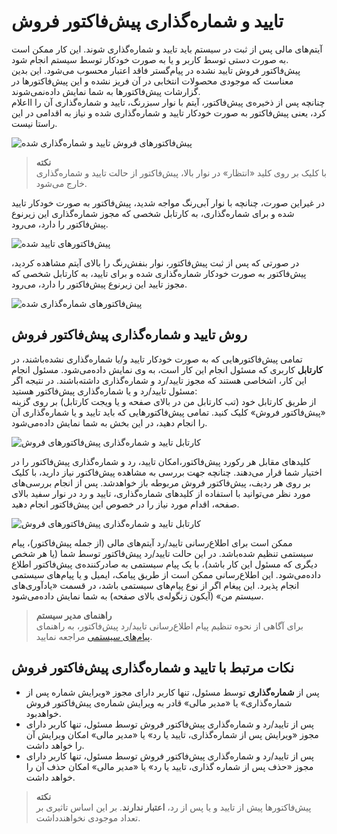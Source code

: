# تایید و شماره‌گذاری پیش‌فاکتور فروش
آیتم‌های مالی پس از ثبت در سیستم باید تایید و شماره‌گذاری شوند. این کار ممکن است به صورت دستی توسط کاربر و یا به صورت خودکار توسط سیستم انجام شود.<br>
پیش‌فاکتور فروش تایید نشده در پیام‌گستر فاقد اعتبار محسوب می‌شود. این بدین معناست که موجودی محصولات انتخابی در آن فریز نشده و این پیش‌فاکتورها در گزارشات پیش‌فاکتورها به شما نمایش داده‌نمی‌شوند.<br>
چنانچه پس از ذخیره‌ی پیش‌فاکتور، آیتم با نوار سبزرنگ، تایید و شماره‌گذاری آن را ااعلام کرد، یعنی پیش‌فاکتور به صورت خودکار تایید و شماره‌‌گذاری شده و نیاز به اقدامی در این راستا نیست.<br>

![پیش‌فاکتورهای فروش تایید و شماره‌گذاری شده](./Images/)

> **نکته**<br>
> با کلیک بر روی کلید «انتظار»‌ در نوار بالا، پیش‌فاکتور از حالت تایید و شماره‌گذاری خارج می‌شود.<br>

در غیراین صورت، چنانچه با نوار آبی‌رنگ مواجه شدید، پیش‌فاکتور به صورت خودکار تایید شده و برای شماره‌گذاری، به کارتابل شخصی که مجوز شماره‌گذاری این زیرنوع پیش‌فاکتور را دارد، می‌رود.<br>

![پیش‌فاکتورهای تایید شده](./Images/)

در صورتی که پس از ثبت پیش‌فاکتور، نوار بنفش‌رنگ را بالای آیتم مشاهده کردید، پیش‌فاکتور به صورت خودکار شماره‌گذاری شده و برای تایید، به کارتابل شخصی که مجوز تایید این زیرنوع پیش‌فاکتور را دارد، می‌رود.<br>

![پیش‌فاکتورهای شماره‌گذاری شده](./Images/)

## روش تایید و شماره‌گذاری پیش‌فاکتور فروش
تمامی پیش‌فاکتورهایی که به صورت خودکار تایید و/یا شماره‌گذاری  نشده‌باشند، در **کارتابل** کاربری که مسئول انجام این کار است، به وی نمایش داده‌می‌شود. مسئول انجام این کار،  اشخاصی هستند که 
مجوز تایید/رد و شماره‌گذاری داشته‌باشند. در نتیجه اگر مسئول تایید/رد و یا شماره‌گذاری پیش‌فاکتور هستید:<br>
از طریق کارتابل خود (تب کارتابل من در بالای صفحه و یا ویجت کارتابل) بر روی گزینه «پیش‌فاکتور فروش» کلیک کنید. تمامی پیش‌فاکتورهایی که باید تایید و یا شماره‌گذاری آن را انجام دهید، در این بخش به شما نمایش داده‌می‌شود.<br>

![کارتابل تایید و شماره‌گذاری پیش‌فاکتورهای فروش ](./Images/)

کلیدهای مقابل هر رکورد پیش‌فاکتور،‌امکان تایید، رد و شماره‌گذاری پیش‌فاکتور را در اختیار شما قرار می‌دهند. چنانچه جهت بررسی به مشاهده پیش‌فاکتور نیاز دارید، با کلیک بر روی هر ردیف، پیش‌فاکتور فروش مربوطه باز خواهدشد. پس از انجام بررسی‌های مورد نظر می‌توانید با استفاده از کلیدهای شماره‌گذاری، تایید و رد در نوار سفید بالای صفحه،‌ اقدام مورد نیاز را در خصوص این پیش‌فاکتور انجام دهید. <br>

![کارتابل تایید و شماره‌گذاری پیش‌فاکتورهای فروش ](./Images/)

ممکن است برای اطلاع‌رسانی تایید/رد آیتم‌های مالی (از جمله پیش‌فاکتور)، پیام سیستمی تنظیم شده‌باشد. در این حالت تایید/رد پیش‌فاکتور توسط شما (یا هر شخص دیگری که مسئول این کار باشد)، با یک پیام سیستمی به صادرکننده‌ی پیش‌فاکتور اطلاع داده‌می‌شود. این اطلاع‌رسانی ممکن است از طریق پیامک، ایمیل و یا پیام‌های سیستمی انجام پذیرد. این پیغام اگر از نوع پیام‌های سیستمی باشد، در قسمت «یادآوری‌های سیستم من» (آیکون زنگوله‌‌ی بالای صفحه) به شما نمایش داده‌می‌شود. <br>

> **راهنمای مدیر سیستم**<br>
> برای آگاهی از نحوه تنظیم پیام اطلاع‌رسانی تایید/رد پیش‌فاکتور، به راهنمای [پیام‌های سیستمی](https://github.com/1stco/PayamGostarDocs/blob/master/Help/home/NotificationManagement2.6.0.md) مراجعه نمایید.<br>

## نکات مرتبط با تایید و شماره‌گذاری پیش‌فاکتور فروش
- پس از **شماره‌گذاری** توسط مسئول، تنها کاربر دارای مجوز «ویرایش شماره پس از شماره‌گذاری» یا «مدیر مالی» قادر به ویرایش شماره‌ی پیش‌فاکتور فروش خواهد‌بود.
- پس از تایید/رد و شماره‌گذاری پیش‌فاکتور فروش توسط مسئول، تنها کاربر دارای مجوز «ویرایش پس از شماره‌گذاری، تایید یا رد» یا «مدیر مالی» امکان ویرایش آن را خواهد داشت.
- پس از تایید/رد و شماره‌گذاری پیش‌فاکتور فروش توسط مسئول، تنها کاربر دارای مجوز «حذف پس از شماره گذاری، تایید یا رد» یا «مدیر مالی» امکان حذف آن را خواهد داشت.

> **نکته**<br>
> پیش‌‌فاکتورها پیش از تایید و یا پس از رد،‌ **اعتبار ندارند**. بر این اساس تاثیری بر  تعداد موجودی نخواهند‌داشت.<br>
